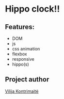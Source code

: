 # Hippo clock!!

## Features:
* DOM
* js
* css animation
* flexbox
* responsive
* hippo(s)

## Project author
[Vilija Kontrimaitė](https://github.com/vikontrimaite)